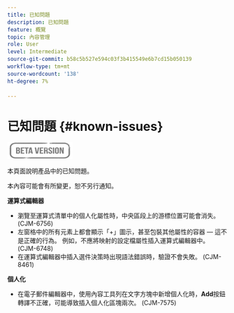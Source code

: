 ```yaml
---
title: 已知問題
description: 已知問題
feature: 概覽
topic: 內容管理
role: User
level: Intermediate
source-git-commit: b58c5b527e594c03f3b415549e6b7cd15b050139
workflow-type: tm+mt
source-wordcount: '138'
ht-degree: 7%

---
```


# 已知問題 {#known-issues}

![](assets/do-not-localize/badge.png)

本頁面說明產品中的已知問題。

本內容可能會有所變更，恕不另行通知。

**運算式編輯器**

* 瀏覽至運算式清單中的個人化屬性時，中央區段上的游標位置可能會消失。 (CJM-6756)
* 左窗格中的所有元素上都會顯示「+」圖示，甚至包裝其他屬性的容器 — 這不是正確的行為。 例如，不應將映射的設定檔屬性插入運算式編輯器中。 (CJM-6748)
* 在運算式編輯器中插入選件決策時出現語法錯誤時，驗證不會失敗。 (CJM-8461)

**個人化**

* 在電子郵件編輯器中，使用內容工具列在文字方塊中新增個人化時，**Add**&#x200B;按鈕轉譯不正確，可能導致插入個人化區塊兩次。 (CJM-7575)
